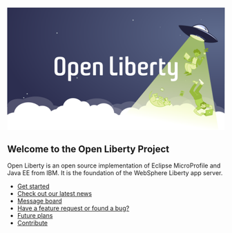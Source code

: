 <p align="center">
  <a href="https://openliberty.io/">
    <img src="https://github.com/OpenLiberty/open-liberty/blob/integration/images/openliberty_v2.png" alt="title" >
  </a>
</p>

## Welcome to the Open Liberty Project

Open Liberty is an open source implementation of Eclipse MicroProfile and Java EE from IBM. It is the foundation of the WebSphere Liberty app server.

* [Get started](https://openliberty.io/start/)
* [Check out our latest news](https://openliberty.io/blog/)
* [Message board](https://groups.io/g/openliberty/topics)
* [Have a feature request or found a bug?](https://github.com/OpenLiberty/open-liberty/issues/new/choose)
* [Future plans](https://github.com/orgs/OpenLiberty/projects/2)
* [Contribute](https://github.com/OpenLiberty/open-liberty/blob/integration/CONTRIBUTING.md)
